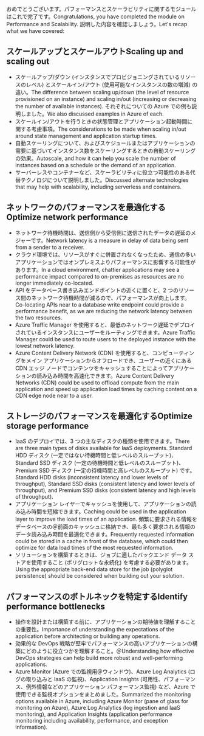 <span data-ttu-id="f56d0-101">おめでとうございます。パフォーマンスとスケーラビリティに関するモジュールはこれで完了です。</span><span class="sxs-lookup"><span data-stu-id="f56d0-101">Congratulations, you have completed the module on Performance and Scalability.</span></span> <span data-ttu-id="f56d0-102">説明した内容を確認しましょう。</span><span class="sxs-lookup"><span data-stu-id="f56d0-102">Let's recap what we have covered:</span></span>

## <a name="scaling-up-and-scaling-out"></a><span data-ttu-id="f56d0-103">スケールアップとスケールアウト</span><span class="sxs-lookup"><span data-stu-id="f56d0-103">Scaling up and scaling out</span></span>

- <span data-ttu-id="f56d0-104">スケールアップ/ダウン (インスタンスでプロビジョニングされているリソースのレベル) とスケールイン/アウト (使用可能なインスタンスの数の増減) の違い。</span><span class="sxs-lookup"><span data-stu-id="f56d0-104">The difference between scaling up/down (the level of resource provisioned on an instance) and scaling in/out (increasing or decreasing the number of available instances).</span></span> <span data-ttu-id="f56d0-105">それぞれについての Azure での例も説明しました。</span><span class="sxs-lookup"><span data-stu-id="f56d0-105">We also discussed examples in Azure of each.</span></span>
- <span data-ttu-id="f56d0-106">スケールイン/アウトを行うときの状態管理とアプリケーション起動時間に関する考慮事項。</span><span class="sxs-lookup"><span data-stu-id="f56d0-106">The considerations to be made when scaling in/out around state management and application startup times.</span></span>
- <span data-ttu-id="f56d0-107">自動スケーリングについて、およびスケジュールまたはアプリケーションの需要に基づいてインスタンス数をスケーリングするときの自動スケーリングの効果。</span><span class="sxs-lookup"><span data-stu-id="f56d0-107">Autoscale, and how it can help you scale the number of instances based on a schedule or the demand of an application.</span></span>
- <span data-ttu-id="f56d0-108">サーバーレスやコンテナーなど、スケーラビリティに役立つ可能性のある代替テクノロジについて説明しました。</span><span class="sxs-lookup"><span data-stu-id="f56d0-108">Discussed alternate technologies that may help with scalability, including serverless and containers.</span></span>

## <a name="optimize-network-performance"></a><span data-ttu-id="f56d0-109">ネットワークのパフォーマンスを最適化する</span><span class="sxs-lookup"><span data-stu-id="f56d0-109">Optimize network performance</span></span>

- <span data-ttu-id="f56d0-110">ネットワーク待機時間は、送信側から受信側に送信されたデータの遅延のメジャーです。</span><span class="sxs-lookup"><span data-stu-id="f56d0-110">Network latency is a measure in delay of data being sent from a sender to a receiver.</span></span>
- <span data-ttu-id="f56d0-111">クラウド環境では、リソースがすぐに併置されなくなったため、通信の多いアプリケーションではオンプレミスよりパフォーマンスに影響する可能性があります。</span><span class="sxs-lookup"><span data-stu-id="f56d0-111">In a cloud environment, chattier applications may see a performance impact compared to on-premises as resources are no longer immediately co-located.</span></span>
- <span data-ttu-id="f56d0-112">API をデータベース書き込みエンドポイントの近くに置くと、2 つのリソース間のネットワーク待機時間が減るので、パフォーマンスが向上します。</span><span class="sxs-lookup"><span data-stu-id="f56d0-112">Co-locating APIs near to a database write endpoint could provide a performance benefit, as we are reducing the network latency between the two resources.</span></span>
- <span data-ttu-id="f56d0-113">Azure Traffic Manager を使用すると、最低のネットワーク遅延でデプロイされているインスタンスにユーザーをルーティングできます。</span><span class="sxs-lookup"><span data-stu-id="f56d0-113">Azure Traffic Manager could be used to route users to the deployed instance with the lowest network latency.</span></span>
- <span data-ttu-id="f56d0-114">Azure Content Delivery Network (CDN) を使用すると、コンピューティングをメイン アプリケーションからオフロードでき、ユーザーの近くにある CDN エッジ ノードでコンテンツをキャッシュすることによってアプリケーションの読み込み時間を高速化できます。</span><span class="sxs-lookup"><span data-stu-id="f56d0-114">Azure Content Delivery Networks (CDN) could be used to offload compute from the main application and speed up application load times by caching content on a CDN edge node near to a user.</span></span>

## <a name="optimize-storage-performance"></a><span data-ttu-id="f56d0-115">ストレージのパフォーマンスを最適化する</span><span class="sxs-lookup"><span data-stu-id="f56d0-115">Optimize storage performance</span></span>

- <span data-ttu-id="f56d0-116">IaaS のデプロイでは、3 つの主なディスクの種類を使用できます。</span><span class="sxs-lookup"><span data-stu-id="f56d0-116">There are three main types of disks available for IaaS deployments.</span></span> <span data-ttu-id="f56d0-117">Standard HDD ディスク (一定ではない待機時間と低レベルのスループット)、Standard SSD ディスク (一定の待機時間と低レベルのスループット)、Premium SSD ディスク (一定の待機時間と高レベルのスループット) です。</span><span class="sxs-lookup"><span data-stu-id="f56d0-117">Standard HDD disks (inconsistent latency and lower levels of throughput), Standard SSD disks (consistent latency and lower levels of throughput), and Premium SSD disks (consistent latency and high levels of throughput).</span></span>
- <span data-ttu-id="f56d0-118">アプリケーション レイヤーでキャッシュを使用して、アプリケーションの読み込み時間を短縮できます。</span><span class="sxs-lookup"><span data-stu-id="f56d0-118">Caching could be used in the application layer to improve the load times of an application.</span></span> <span data-ttu-id="f56d0-119">頻繁に要求される情報をデータベースの＠前面のキャッシュに格納でき、最も多く要求される情報のデータ読み込み時間を最適化できます。</span><span class="sxs-lookup"><span data-stu-id="f56d0-119">Frequently requested information could be stored in a cache in front of the database, which could then optimize for data load times of the most requested information.</span></span>
- <span data-ttu-id="f56d0-120">ソリューションを構築するときは、ジョブに適したバックエンド データ ストアを使用すること (ポリグロットな永続化) を考慮する必要があります。</span><span class="sxs-lookup"><span data-stu-id="f56d0-120">Using the appropriate back-end data store for the job (polyglot persistence) should be considered when building out your solution.</span></span>

## <a name="identify-performance-bottlenecks"></a><span data-ttu-id="f56d0-121">パフォーマンスのボトルネックを特定する</span><span class="sxs-lookup"><span data-stu-id="f56d0-121">Identify performance bottlenecks</span></span>

- <span data-ttu-id="f56d0-122">操作を設計または構築する前に、アプリケーションの期待値を理解することの重要性。</span><span class="sxs-lookup"><span data-stu-id="f56d0-122">Importance of understanding the expectations of the application before architecting or building any operations.</span></span>
- <span data-ttu-id="f56d0-123">効果的な DevOps 戦略が堅牢でパフォーマンスの高いアプリケーションの構築にどのように役立つかを理解すること。＠</span><span class="sxs-lookup"><span data-stu-id="f56d0-123">Understanding how effective DevOps strategies can help build more robust and well-performing applications.</span></span>
- <span data-ttu-id="f56d0-124">Azure Monitor (Azure での監視用＠ウィンドウ)、Azure Log Analytics (ログの取り込みと IaaS の監視)、Application Insights (可用性、パフォーマンス、例外情報などのアプリケーション パフォーマンス監視) など、Azure で使用できる監視オプションをまとめました。</span><span class="sxs-lookup"><span data-stu-id="f56d0-124">Summarized the monitoring options available in Azure, including Azure Monitor (pane of glass for monitoring on Azure), Azure Log Analytics (log ingestion and IaaS monitoring), and Application Insights (application performance monitoring including availability, performance, and exception information).</span></span>
